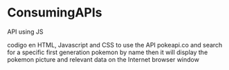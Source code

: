 # ConsumingAPIs
API using JS

codigo en HTML, Javascript and CSS to use the API pokeapi.co and search for a specific first generation pokemon by name
then it will display the pokemon picture and relevant data on the Internet browser window
